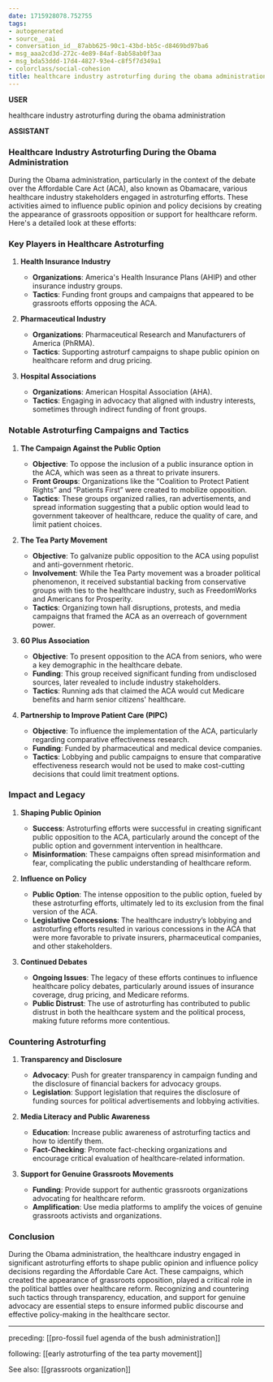 ```yaml
---
date: 1715928078.752755
tags:
- autogenerated
- source__oai
- conversation_id__87abb625-90c1-43bd-bb5c-d8469bd97ba6
- msg_aaa2cd3d-272c-4e89-84af-8ab58ab0f3aa
- msg_bda53ddd-17d4-4827-93e4-c8f5f7d349a1
- colorclass/social-cohesion
title: healthcare industry astroturfing during the obama administration
---
```


**USER**

healthcare industry astroturfing during the obama administration


**ASSISTANT**

### Healthcare Industry Astroturfing During the Obama Administration

During the Obama administration, particularly in the context of the debate over the Affordable Care Act (ACA), also known as Obamacare, various healthcare industry stakeholders engaged in astroturfing efforts. These activities aimed to influence public opinion and policy decisions by creating the appearance of grassroots opposition or support for healthcare reform. Here's a detailed look at these efforts:

### Key Players in Healthcare Astroturfing

1. **Health Insurance Industry**
   - **Organizations**: America's Health Insurance Plans (AHIP) and other insurance industry groups.
   - **Tactics**: Funding front groups and campaigns that appeared to be grassroots efforts opposing the ACA.

2. **Pharmaceutical Industry**
   - **Organizations**: Pharmaceutical Research and Manufacturers of America (PhRMA).
   - **Tactics**: Supporting astroturf campaigns to shape public opinion on healthcare reform and drug pricing.

3. **Hospital Associations**
   - **Organizations**: American Hospital Association (AHA).
   - **Tactics**: Engaging in advocacy that aligned with industry interests, sometimes through indirect funding of front groups.

### Notable Astroturfing Campaigns and Tactics

1. **The Campaign Against the Public Option**
   - **Objective**: To oppose the inclusion of a public insurance option in the ACA, which was seen as a threat to private insurers.
   - **Front Groups**: Organizations like the “Coalition to Protect Patient Rights” and “Patients First” were created to mobilize opposition.
   - **Tactics**: These groups organized rallies, ran advertisements, and spread information suggesting that a public option would lead to government takeover of healthcare, reduce the quality of care, and limit patient choices.

2. **The Tea Party Movement**
   - **Objective**: To galvanize public opposition to the ACA using populist and anti-government rhetoric.
   - **Involvement**: While the Tea Party movement was a broader political phenomenon, it received substantial backing from conservative groups with ties to the healthcare industry, such as FreedomWorks and Americans for Prosperity.
   - **Tactics**: Organizing town hall disruptions, protests, and media campaigns that framed the ACA as an overreach of government power.

3. **60 Plus Association**
   - **Objective**: To present opposition to the ACA from seniors, who were a key demographic in the healthcare debate.
   - **Funding**: This group received significant funding from undisclosed sources, later revealed to include industry stakeholders.
   - **Tactics**: Running ads that claimed the ACA would cut Medicare benefits and harm senior citizens' healthcare.

4. **Partnership to Improve Patient Care (PIPC)**
   - **Objective**: To influence the implementation of the ACA, particularly regarding comparative effectiveness research.
   - **Funding**: Funded by pharmaceutical and medical device companies.
   - **Tactics**: Lobbying and public campaigns to ensure that comparative effectiveness research would not be used to make cost-cutting decisions that could limit treatment options.

### Impact and Legacy

1. **Shaping Public Opinion**
   - **Success**: Astroturfing efforts were successful in creating significant public opposition to the ACA, particularly around the concept of the public option and government intervention in healthcare.
   - **Misinformation**: These campaigns often spread misinformation and fear, complicating the public understanding of healthcare reform.

2. **Influence on Policy**
   - **Public Option**: The intense opposition to the public option, fueled by these astroturfing efforts, ultimately led to its exclusion from the final version of the ACA.
   - **Legislative Concessions**: The healthcare industry’s lobbying and astroturfing efforts resulted in various concessions in the ACA that were more favorable to private insurers, pharmaceutical companies, and other stakeholders.

3. **Continued Debates**
   - **Ongoing Issues**: The legacy of these efforts continues to influence healthcare policy debates, particularly around issues of insurance coverage, drug pricing, and Medicare reforms.
   - **Public Distrust**: The use of astroturfing has contributed to public distrust in both the healthcare system and the political process, making future reforms more contentious.

### Countering Astroturfing

1. **Transparency and Disclosure**
   - **Advocacy**: Push for greater transparency in campaign funding and the disclosure of financial backers for advocacy groups.
   - **Legislation**: Support legislation that requires the disclosure of funding sources for political advertisements and lobbying activities.

2. **Media Literacy and Public Awareness**
   - **Education**: Increase public awareness of astroturfing tactics and how to identify them.
   - **Fact-Checking**: Promote fact-checking organizations and encourage critical evaluation of healthcare-related information.

3. **Support for Genuine Grassroots Movements**
   - **Funding**: Provide support for authentic grassroots organizations advocating for healthcare reform.
   - **Amplification**: Use media platforms to amplify the voices of genuine grassroots activists and organizations.

### Conclusion

During the Obama administration, the healthcare industry engaged in significant astroturfing efforts to shape public opinion and influence policy decisions regarding the Affordable Care Act. These campaigns, which created the appearance of grassroots opposition, played a critical role in the political battles over healthcare reform. Recognizing and countering such tactics through transparency, education, and support for genuine advocacy are essential steps to ensure informed public discourse and effective policy-making in the healthcare sector.


---

preceding: [[pro-fossil fuel agenda of the bush administration]]  


following: [[early astroturfing of the tea party movement]]

See also: [[grassroots organization]]